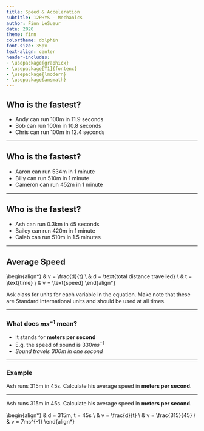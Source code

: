 ```yaml
---
title: Speed & Acceleration
subtitle: 12PHYS - Mechanics
author: Finn LeSueur
date: 2020
theme: finn
colortheme: dolphin
font-size: 35px
text-align: center
header-includes:
- \usepackage{graphicx}
- \usepackage[T1]{fontenc}
- \usepackage{lmodern}
- \usepackage{amsmath}
---
```


## Who is the fastest?

- Andy can run 100m in 11.9 seconds
- Bob can run 100m in 10.8 seconds
- Chris can run 100m in 12.4 seconds

---

## Who is the fastest?

- Aaron can run 534m in 1 minute
- Billy can run 510m in 1 minute
- Cameron can run 452m in 1 minute

---

## Who is the fastest?

- Ash can run 0.3km in 45 seconds
- Bailey can run 420m in 1 minute
- Caleb can run 510m in 1.5 minutes

---

## Average Speed

\begin{align*}
    & v = \frac{d}{t} \\
    & d = \text{total distance travelled} \\
    & t = \text{time} \\
    & v = \text{speed}
\end{align*}

<aside class="notes">
    Ask class for units for each variable in the equation.
    Make note that these are Standard International units and should be used at all times.
</aside>

---

### What does $ms^{-1}$ mean?

- It stands for __meters per second__
- E.g. the speed of sound is $330ms^{-1}$
- _Sound travels 300m in one second_

---

### Example

Ash runs 315m in 45s. Calculate his average speed in __meters per second__.

---

Ash runs 315m in 45s. Calculate his average speed in __meters per second__.

\begin{align*}
    & d = 315m, t = 45s \\
    & v = \frac{d}{t} \\
    & v = \frac{315}{45} \\
    & v = 7ms^{-1}
\end{align*}